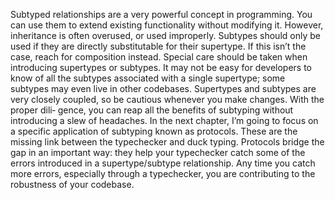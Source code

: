 Subtyped relationships are a very powerful concept in programming. You can use them to extend existing functionality without modifying it. However, inheritance is often overused, or used improperly. Subtypes should only be used if they are directly substitutable for their supertype. If this isn’t the case, reach for composition instead.
Special care should be taken when introducing supertypes or subtypes. It may not be easy for developers to know of all the subtypes associated with a single supertype; some subtypes may even live in other codebases. Supertypes and subtypes are very closely coupled, so be cautious whenever you make changes. With the proper dili‐ gence, you can reap all the benefits of subtyping without introducing a slew of headaches.
In the next chapter, I’m going to focus on a specific application of subtyping known as protocols. These are the missing link between the typechecker and duck typing. Protocols bridge the gap in an important way: they help your typechecker catch some of the errors introduced in a supertype/subtype relationship. Any time you catch more errors, especially through a typechecker, you are contributing to the robustness of your codebase.